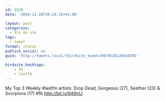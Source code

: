 ```yaml
---
id: 1928
date: '2010-11-28T20:24:18+01:00'

layout: post
categories:
  - Vis ma vie
tags:
  - tweet
format: status
publish_social: no
guid: 'http://tweets.local/?birdsite_tweet=8979516126920705'

birdsite_hashtags:
    - fb
    - lastfm
---
```


My Top 3 Weekly #lastfm artists: Drop Dead, Gorgeous (27), Seether (23) &amp; Scorpions (17) #fb http://bit.ly/949ntJ